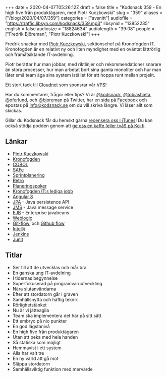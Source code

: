 +++
date = 2020-04-07T05:26:12Z
draft = false
title = "Kodsnack 359 - En high five från produktägaren, med Piotr Kuczkowski"
slug = "359"
aliases = ["/blog/2020/04/07/359"]
categories = ["avsnitt"]
audiofile = "https://traffic.libsyn.com/kodsnack/359.mp3"
libsynid = "13852235"
english = false
audiosize = "18824634"
audiolength = "39:08"
people = ["Fredrik Björeman", "Piotr Kuczkowski"]
+++

Fredrik snackar med [Piotr Kuczkowski](https://www.linkedin.com/in/piotrkuczkowski/), sektionschef på Kronofogden IT. Kronofogden är en relativt ny och liten myndighet med en oväntat lättrörlig och framåtsiktande IT-avdelning.

Piotr berättar hur man jobbar, med riktlinjer och rekommendationer snarare än stora processer, hur man arbetat bort sina gamla monoliter och hur man låter små team äga sina system istället för att hoppa runt mellan projekt.

Ett stort tack till [Cloudnet](http://www.cloudnet.se) som sponsrar vår [VPS](http://en.wikipedia.org/wiki/Virtual_private_server)!

Har du kommentarer, frågor eller tips? Vi är [@kodsnack](https://www.twitter.com/kodsnack), [@tobiashieta](https://www.twitter.com/tobiashieta), [@oferlund](https://www.twitter.com/oferlund), och [@bjoreman](https://www.twitter.com/bjoreman) på Twitter, har en [sida på Facebook](https://www.facebook.com/kodsnack) och epostas på [info@kodsnack.se](mailto:info@kodsnack.se) om du vill skriva längre. Vi läser allt som skickas.

Gillar du Kodsnack får du hemskt gärna [recensera oss i iTunes](http://itunes.apple.com/se/podcast/kodsnack/id561631498?l=en)! Du kan också stödja podden genom att <a href="https://ko-fi.com/kodsnack" rel="payment">ge oss en kaffe (eller två!) på Ko-fi</a>.

## Länkar ##
* [Piotr Kuczkowski](https://www.linkedin.com/in/piotrkuczkowski/)
* [Kronofogden](https://www.kronofogden.se/vartuppdrag.html)
* [COBOL](https://en.wikipedia.org/wiki/COBOL)
* [SAFe](https://en.wikipedia.org/wiki/Scaled_agile_framework)
* [Sprintplanering](https://www.agilealliance.org/glossary/sprint-planning/)
* [Retro](https://www.scrum.org/resources/what-is-a-sprint-retrospective)
* [Planeringspoker](https://en.wikipedia.org/wiki/Planning_poker)
* [Kronofogden IT:s lediga jobb](https://www.kronofogden.se/itjobb.html)
* [Angular 8](https://en.wikipedia.org/wiki/Angular_%28web_framework%29#Version_8)
* [JPA](https://en.wikipedia.org/wiki/Java_Persistence_API) - Java persistence API
* [JMS](https://en.wikipedia.org/wiki/Java_Message_Service) - Java message service
* [EJB](https://en.wikipedia.org/wiki/Enterprise_JavaBeans) - Enterprise javabeans
* [Weblogic](https://en.wikipedia.org/wiki/Oracle_WebLogic_Server)
* [Git-flow](https://nvie.com/posts/a-successful-git-branching-model/), och [Github flow](https://guides.github.com/introduction/flow/)
* [Intellij](https://en.wikipedia.org/wiki/IntelliJ_IDEA)
* [Jenkins](https://en.wikipedia.org/wiki/Jenkins_%28software%29)
* [Junit](https://en.wikipedia.org/wiki/JUnit)

## Titlar ##
* Ser till att de utvecklas och mår bra
* En ganska ung IT-avdelning
* I tidernas begynnelse
* Superfokuserad på programvaruutveckling
* Nära slutanvändarna
* Efter att stordatorn går i graven
* Samhällsnytta och häftig teknik
* Rörlighetstänket
* Nu är vi jätteagila
* Team ska implementera det här på sitt sätt
* Ett embryo på nio punkter
* En god lägstanivå
* En high five från produktägaren
* Utan att peka med hela handen
* Så statiska som möjligt
* Hemmavist i ett system
* Alla har valt tre
* En ny värld att gå mot
* Släppa stordatorn
* Samhällsviktig funktion med mervärde